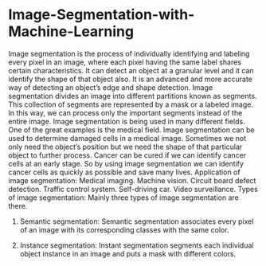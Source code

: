 # Image-Segmentation-with-Machine-Learning
Image segmentation is the process of individually identifying and labeling every pixel in an image, where each pixel having the same label shares certain characteristics. It can detect an object at a granular level and it can identify the shape of that object also. It is an advanced and more accurate way of detecting an object’s edge and shape detection.
Image segmentation divides an image into different partitions known as segments. This collection of segments are represented by a mask or a labeled image. In this way, we can process only the important segments instead of the entire image.
Image segmentation is being used in many different fields. One of the great examples is the medical field. Image segmentation can be used to determine damaged cells in a medical image. Sometimes we not only need the object’s position but we need the shape of that particular object to further process. Cancer can be cured if we can identify cancer cells at an early stage. So by using image segmentation we can identify cancer cells as quickly as possible and save many lives.
Application of image segmentation:
Medical imaging.
Machine vision.
Circuit board defect detection.
Traffic control system.
Self-driving car.
Video surveillance.
Types of image segmentation:
Mainly three types of image segmentation are there.

1. Semantic segmentation: Semantic segmentation associates every pixel of an image with its corresponding classes with the same color.

2. Instance segmentation: Instant segmentation segments each individual object instance in an image and puts a mask with different colors.

 
